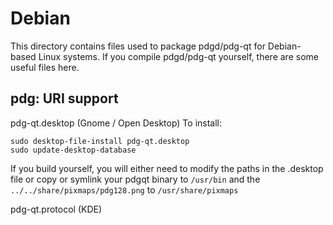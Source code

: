 
Debian
====================
This directory contains files used to package pdgd/pdg-qt
for Debian-based Linux systems. If you compile pdgd/pdg-qt yourself, there are some useful files here.

## pdg: URI support ##


pdg-qt.desktop  (Gnome / Open Desktop)
To install:

	sudo desktop-file-install pdg-qt.desktop
	sudo update-desktop-database

If you build yourself, you will either need to modify the paths in
the .desktop file or copy or symlink your pdgqt binary to `/usr/bin`
and the `../../share/pixmaps/pdg128.png` to `/usr/share/pixmaps`

pdg-qt.protocol (KDE)

